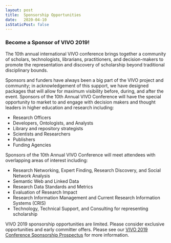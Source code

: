 ```yaml
---
layout: post
title:  Sponsorship Opportunities
date:   2020-04-10
isStaticPost: false
---
```


### Become a Sponsor of VIVO 2019!

The 10th annual international VIVO conference brings together a community of scholars, technologists, librarians, practitioners, and decision-makers to promote the representation and discovery of scholarship beyond traditional disciplinary bounds.

Sponsors and funders have always been a big part of the VIVO project and community; in acknowledgement of this support, we have designed packages that will allow for maximum visibility before, during, and after the event.
Sponsors of the 10th Annual VIVO Conference will have the special opportunity to market to and engage with decision makers and thought leaders in higher education and research including:

* Research Officers
* Developers, Ontologists, and Analysts
* Library and repository strategists
* Scientists and Researchers
* Publishers
* Funding Agencies

Sponsors of the 10th Annual VIVO Conference will meet attendees with overlapping areas of interest including:

* Research Networking, Expert Finding, Research Discovery, and Social Network Analysis
* Semantic Web and Linked Data
* Research Data Standards and Metrics
* Evaluation of Research Impact
* Research Information Management and Current Research Information Systems (CRIS)
* Technology, Technical Support, and Consulting for representing scholarship

VIVO 2019 sponsorship opportunities are limited. Please consider exclusive opportunities and early committer offers. Please see our [VIVO 2019 Conference Sponsorship Prospectus](/assets/VIVO2019SponsorshipProspectus.pdf) for more information.


